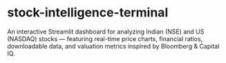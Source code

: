 # stock-intelligence-terminal
An interactive Streamlit dashboard for analyzing Indian (NSE) and US (NASDAQ) stocks — featuring real-time price charts, financial ratios, downloadable data, and valuation metrics inspired by Bloomberg &amp; Capital IQ.
